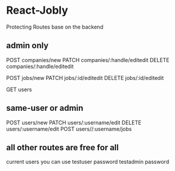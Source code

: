 # React-Jobly

Protecting Routes base on the backend

## admin only

POST companies/new
PATCH companies/:handle/editedit
DELETE companies/:handle/editedit

POST jobs/new
PATCH jobs/:id/editedit
DELETE jobs/:id/editedit

GET users

## same-user or admin

POST users/new
PATCH users/:username/edit
DELETE users/:username/edit
POST users//:username/jobs

## all other routes are free for all

current users you can use
testuser password
testadmin password
